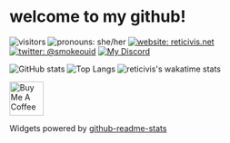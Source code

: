 # welcome to my github!

![visitors](https://visitor-badge-reloaded.herokuapp.com/badge?page_id=hexcodefff.hexcodefff&color=magenta&text=visitors)
![pronouns: she/her](https://img.shields.io/badge/pronouns-she%2Fher-ff69b4)
[![website: reticivis.net](https://img.shields.io/badge/website-reticivis.net-e83e8c)](https://reticivis.net)
[![twitter: @smokeouid](https://img.shields.io/twitter/follow/smokeouid?style=social)](https://twitter.com/smokeouid)
[![My Discord](https://discordapp.com/api/guilds/829973626442088468/widget.png)](https://discord.gg/8SJectcksK)

![GitHub stats](https://github-readme-stats.vercel.app/api?username=hexcodefff&count_private=true&theme=jolly&show_icons=true&include_all_commits=true)
![Top Langs](https://github-readme-stats.vercel.app/api/top-langs/?username=hexcodefff&theme=jolly&layout=compact)
![reticivis's wakatime stats](https://github-readme-stats.vercel.app/api/wakatime?username=reticivis&layout=compact&theme=jolly)


<a href="https://www.buymeacoffee.com/reticivis" target="_blank"><img src="https://cdn.buymeacoffee.com/buttons/v2/default-violet.png" alt="Buy Me A Coffee" height=60px ></a>

Widgets powered by [github-readme-stats](https://github.com/anuraghazra/github-readme-stats)